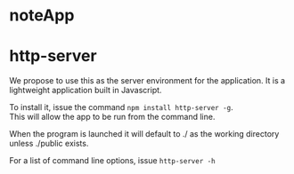 # noteApp

# http-server

We propose to use this as the server environment for the application.  It is a lightweight application built in Javascript.

To install it, issue the command ```npm install http-server -g```.  
This will allow the app to be run from the command line.

When the program is launched it will default to ./ as the working directory unless ./public exists.   

For a list of command line options, issue  ```http-server -h```
